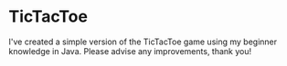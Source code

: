 # TicTacToe
I've created a simple version of the TicTacToe game using my beginner knowledge in Java. Please advise any improvements, thank you!
